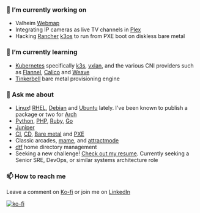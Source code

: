 ### 🔭 I’m currently working on

* Valheim [Webmap]
* Integrating IP cameras as live TV channels in [Plex]
* Hacking [Rancher] [k3os] to run from PXE boot on diskless bare metal

### 🌱 I’m currently learning

* [Kubernetes] specifically [k3s], [vxlan], and the various CNI providers
  such as [Flannel], [Calico] and [Weave]
* [Tinkerbell] bare metal provisioning engine

### 💬 Ask me about

* [Linux]! [RHEL], [Debian] and [Ubuntu] lately. I've been known to publish a package or two for [Arch]
* [Python], [PHP], [Ruby], [Go]
* [Juniper]
* [CI], [CD], [Bare metal] and [PXE]
* Classic arcades, [mame], and [attractmode]
* [dtf] home directory management
* Seeking a new challenge! [Check out my resume]. Currently seeking a Senior SRE, DevOps, or similar systems architecture role

### 📫 How to reach me

Leave a comment on [Ko-fi] or join me on [LinkedIn]

[![ko-fi](https://ko-fi.com/img/githubbutton_sm.svg)](https://ko-fi.com/X8X46DOM3)

[Tinkerbell]: https://tinkerbell.org/
[Linux]: https://linux.org
[RHEL]: https://redhat.com
[Debian]: https://debian.org
[Ubuntu]: https://ubuntu.com
[Arch]: https://archlinux.org
[Python]: https://python.org
[PHP]: https://php.org
[Ruby]: https://ruby.org
[Go]: https://golang.org
[Juniper]: https://juniper.com
[CI]: https://en.wikipedia.org/wiki/Continuous_integration
[CD]: https://en.wikipedia.org/wiki/Continuous_delivery
[Bare metal]: https://github.com/alexellis/awesome-baremetal
[PXE]: https://en.wikipedia.org/wiki/Preboot_Execution_Environment
[attractmode]: http://attractmode.org/
[mame]: https://www.mamedev.org/
[Webmap]: https://github.com/h0tw1r3/ValheimWebMap
[Plex]: https://www.plex.tv
[Rancher]: https://rancher.com/
[dtf]: https://github.com/h0tw1r3/dtf
[Weave]: https://www.weave.works/docs/net/latest/overview/
[Calico]: https://github.com/projectcalico/cni-plugin
[Flannel]: https://github.com/flannel-io/flannel
[vxlan]: https://en.wikipedia.org/wiki/Virtual_Extensible_LAN
[k3os]: https://github.com/rancher/k3os
[k3s]: https://k3s.io/
[Kubernetes]: https://kubernetes.io/
[Ko-fi]: https://ko-fi.com/h0tw1r3
[LinkedIn]: https://linkedin.com/in/h0tw1r3
[Check out my resume]: https://btolab.com/resume/

